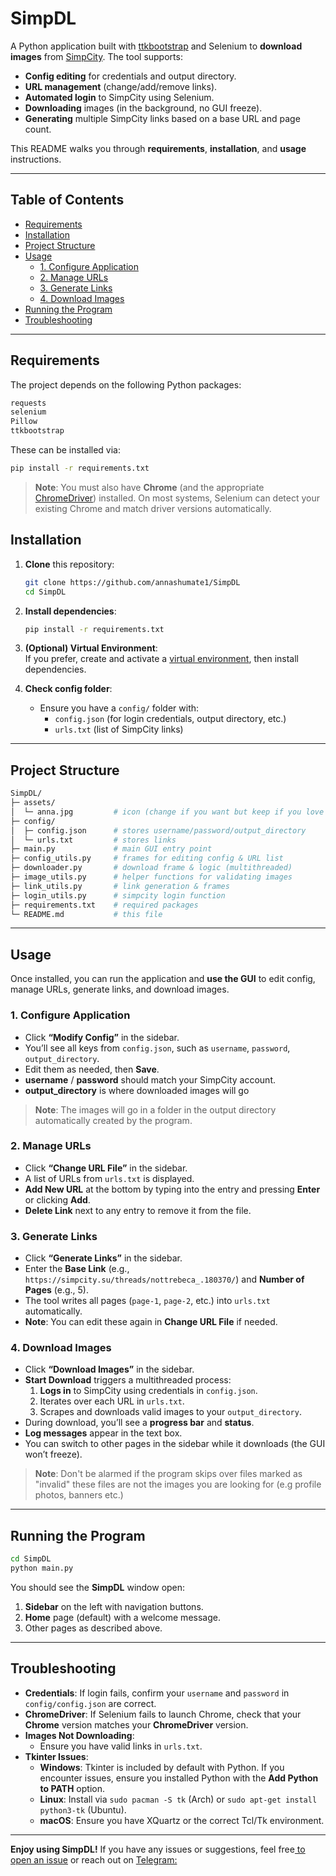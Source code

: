 # SimpDL

A Python application built with [ttkbootstrap](https://pypi.org/project/ttkbootstrap) and Selenium to **download images** from [SimpCity](https://simpcity.su). The tool supports:

- **Config editing** for credentials and output directory.
- **URL management** (change/add/remove links).
- **Automated login** to SimpCity using Selenium.
- **Downloading** images (in the background, no GUI freeze).
- **Generating** multiple SimpCity links based on a base URL and page count.

This README walks you through **requirements**, **installation**, and **usage** instructions.

---

## Table of Contents

- [Requirements](#requirements)
- [Installation](#installation)
- [Project Structure](#project-structure)
- [Usage](#usage)
  - [1. Configure Application](#1-configure-application)
  - [2. Manage URLs](#2-manage-urls)
  - [3. Generate Links](#3-generate-links)
  - [4. Download Images](#4-download-images)
- [Running the Program](#running-the-program)
- [Troubleshooting](#troubleshooting)

---

## Requirements

The project depends on the following Python packages:

```txt
requests
selenium
Pillow
ttkbootstrap
```

These can be installed via:

```bash
pip install -r requirements.txt
```

> **Note**: You must also have **Chrome** (and the appropriate [ChromeDriver](https://chromedriver.chromium.org/downloads)) installed. On most systems, Selenium can detect your existing Chrome and match driver versions automatically.



## Installation

1. **Clone** this repository:

   ```bash
   git clone https://github.com/annashumate1/SimpDL
   cd SimpDL
   ```

2. **Install dependencies**:

   ```bash
   pip install -r requirements.txt
   ```

3. **(Optional) Virtual Environment**:\
   If you prefer, create and activate a [virtual environment](https://docs.python.org/3/tutorial/venv.html), then install dependencies.

4. **Check config folder**:

   - Ensure you have a `config/` folder with:
     - `config.json` (for login credentials, output directory, etc.)
     - `urls.txt` (list of SimpCity links)

---

## Project Structure

```bash
SimpDL/
├─ assets/
│  └─ anna.jpg         # icon (change if you want but keep if you love Anna :) )
├─ config/
│  ├─ config.json      # stores username/password/output_directory
│  └─ urls.txt         # stores links
├─ main.py             # main GUI entry point
├─ config_utils.py     # frames for editing config & URL list
├─ downloader.py       # download frame & logic (multithreaded)
├─ image_utils.py      # helper functions for validating images
├─ link_utils.py       # link generation & frames
├─ login_utils.py      # simpcity login function
├─ requirements.txt    # required packages
└─ README.md           # this file
```

---

## Usage

Once installed, you can run the application and **use the GUI** to edit config, manage URLs, generate links, and download images.

### 1. Configure Application

- Click **“Modify Config”** in the sidebar.
- You’ll see all keys from `config.json`, such as `username`, `password`, `output_directory`.
- Edit them as needed, then **Save**.
- **username** / **password** should match your SimpCity account.
- **output\_directory** is where downloaded images will go
> **Note**: The images will go in a folder in the output directory automatically created by the program.

### 2. Manage URLs

- Click **“Change URL File”** in the sidebar.
- A list of URLs from `urls.txt` is displayed.
- **Add New URL** at the bottom by typing into the entry and pressing **Enter** or clicking **Add**.
- **Delete Link** next to any entry to remove it from the file.

### 3. Generate Links

- Click **“Generate Links”** in the sidebar.
- Enter the **Base Link** (e.g., `https://simpcity.su/threads/nottrebeca_.180370/`) and **Number of Pages** (e.g., 5).
- The tool writes all pages (`page-1`, `page-2`, etc.) into `urls.txt` automatically.
- **Note**: You can edit these again in **Change URL File** if needed.

### 4. Download Images

- Click **“Download Images”** in the sidebar.
- **Start Download** triggers a multithreaded process:
  1. **Logs in** to SimpCity using credentials in `config.json`.
  2. Iterates over each URL in `urls.txt`.
  3. Scrapes and downloads valid images to your `output_directory`.
- During download, you’ll see a **progress bar** and **status**.
- **Log messages** appear in the text box.
- You can switch to other pages in the sidebar while it downloads (the GUI won’t freeze).
> **Note**: Don't be alarmed if the program skips over files marked as "invalid" these files are not the images you are looking for (e.g profile photos, banners etc.) 

---

## Running the Program

```bash
cd SimpDL
python main.py
```

You should see the **SimpDL** window open:

1. **Sidebar** on the left with navigation buttons.
2. **Home** page (default) with a welcome message.
3. Other pages as described above.

---

## Troubleshooting

- **Credentials**: If login fails, confirm your `username` and `password` in `config/config.json` are correct.
- **ChromeDriver**: If Selenium fails to launch Chrome, check that your **Chrome** version matches your **ChromeDriver** version.
- **Images Not Downloading**:
  - Ensure you have valid links in `urls.txt`.
- **Tkinter Issues**:
  - **Windows**: Tkinter is included by default with Python. If you encounter issues, ensure you installed Python with the **Add Python to PATH** option.
  - **Linux**: Install via `sudo pacman -S tk` (Arch) or `sudo apt-get install python3-tk` (Ubuntu).
  - **macOS**: Ensure you have XQuartz or the correct Tcl/Tk environment.

---


**Enjoy using SimpDL!** If you have any issues or suggestions, feel free[ to ](https://github.com/annashumate1/SimpDL/issues)[open an issue](https://github.com/annashumate1/SimpDL/issues) or reach out on [Telegram:](https://t.me/annashumatelover)

